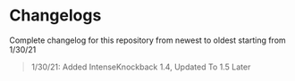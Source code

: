 # Changelogs

Complete changelog for this repository from newest to oldest starting from 1/30/21

> 1/30/21: Added IntenseKnockback 1.4, Updated To 1.5 Later
